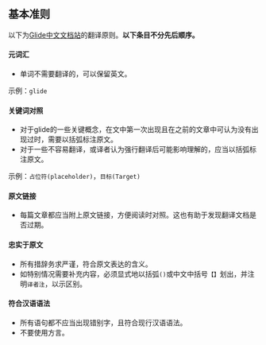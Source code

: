 ## 基本准则 
以下为[Glide中文文档站]((https://muyangmin.github.io/glide-docs-cn))的翻译原则。**以下条目不分先后顺序。**

#### 元词汇
* 单词不需要翻译的，可以保留英文。

示例：`glide`

#### 关键词对照
* 对于glide的一些关键概念，在文中第一次出现且在之前的文章中可认为没有出现过时，需要以括弧标注原文。
* 对于一些不容易翻译，或译者认为强行翻译后可能影响理解的，应当以括弧标注原文。

示例：`占位符(placeholder)`，`目标(Target)`

#### 原文链接
* 每篇文章都应当附上原文链接，方便阅读时对照。这也有助于发现翻译文档是否过期。

#### 忠实于原文
* 所有措辞务求严谨，符合原文表达的含义。
* 如特别情况需要补充内容，必须显式地以括弧`()`或中文中括号`【】`划出，并注明`译者注`，以示区别。

#### 符合汉语语法
* 所有语句都不应当出现错别字，且符合现行汉语语法。  
* 不要使用方言。